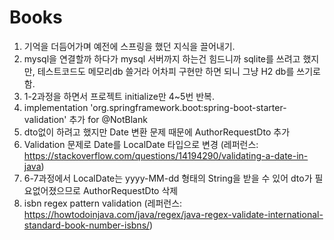 # Books

1. 기억을 더듬어가며 예전에 스프링을 했던 지식을 끌어내기.
2. mysql을 연결할까 하다가 mysql 서버까지 하는건 힘드니까 sqlite를 쓰려고 했지만, 테스트코드도 메모리db 쓸거라 어차피 구현만 하면 되니 그냥 H2 db를 쓰기로 함.
3. 1-2과정을 하면서 프로젝트 initialize만 4~5번 반복.
4. implementation 'org.springframework.boot:spring-boot-starter-validation' 추가 for @NotBlank
5. dto없이 하려고 했지만 Date 변환 문제 때문에 AuthorRequestDto 추가
6. Validation 문제로 Date를 LocalDate 타입으로 변경 (레퍼런스: https://stackoverflow.com/questions/14194290/validating-a-date-in-java)
7. 6-7과정에서 LocalDate는 yyyy-MM-dd 형태의 String을 받을 수 있어 dto가 필요없어졌으므로 AuthorRequestDto 삭제
8. isbn regex pattern validation (레퍼런스: https://howtodoinjava.com/java/regex/java-regex-validate-international-standard-book-number-isbns/)
